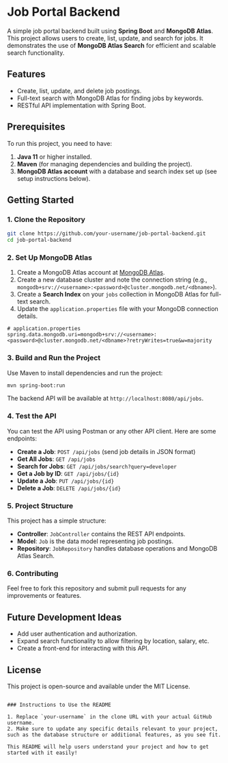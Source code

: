 # Job Portal Backend

A simple job portal backend built using **Spring Boot** and **MongoDB Atlas**. This project allows users to create, list, update, and search for jobs. It demonstrates the use of **MongoDB Atlas Search** for efficient and scalable search functionality.

## Features

- Create, list, update, and delete job postings.
- Full-text search with MongoDB Atlas for finding jobs by keywords.
- RESTful API implementation with Spring Boot.

## Prerequisites

To run this project, you need to have:

1. **Java 11** or higher installed.
2. **Maven** (for managing dependencies and building the project).
3. **MongoDB Atlas account** with a database and search index set up (see setup instructions below).

## Getting Started

### 1. Clone the Repository

```bash
git clone https://github.com/your-username/job-portal-backend.git
cd job-portal-backend
```

### 2. Set Up MongoDB Atlas

1. Create a MongoDB Atlas account at [MongoDB Atlas](https://www.mongodb.com/cloud/atlas).
2. Create a new database cluster and note the connection string (e.g., `mongodb+srv://<username>:<password>@cluster.mongodb.net/<dbname>`).
3. Create a **Search Index** on your `jobs` collection in MongoDB Atlas for full-text search.
4. Update the `application.properties` file with your MongoDB connection details.

```properties
# application.properties
spring.data.mongodb.uri=mongodb+srv://<username>:<password>@cluster.mongodb.net/<dbname>?retryWrites=true&w=majority
```

### 3. Build and Run the Project

Use Maven to install dependencies and run the project:

```bash
mvn spring-boot:run
```

The backend API will be available at `http://localhost:8080/api/jobs`.

### 4. Test the API

You can test the API using Postman or any other API client. Here are some endpoints:

- **Create a Job**: `POST /api/jobs` (send job details in JSON format)
- **Get All Jobs**: `GET /api/jobs`
- **Search for Jobs**: `GET /api/jobs/search?query=developer`
- **Get a Job by ID**: `GET /api/jobs/{id}`
- **Update a Job**: `PUT /api/jobs/{id}`
- **Delete a Job**: `DELETE /api/jobs/{id}`

### 5. Project Structure

This project has a simple structure:

- **Controller**: `JobController` contains the REST API endpoints.
- **Model**: `Job` is the data model representing job postings.
- **Repository**: `JobRepository` handles database operations and MongoDB Atlas Search.

### 6. Contributing

Feel free to fork this repository and submit pull requests for any improvements or features.

## Future Development Ideas

- Add user authentication and authorization.
- Expand search functionality to allow filtering by location, salary, etc.
- Create a front-end for interacting with this API.

## License

This project is open-source and available under the MIT License.
```

### Instructions to Use the README

1. Replace `your-username` in the clone URL with your actual GitHub username.
2. Make sure to update any specific details relevant to your project, such as the database structure or additional features, as you see fit.

This README will help users understand your project and how to get started with it easily!
